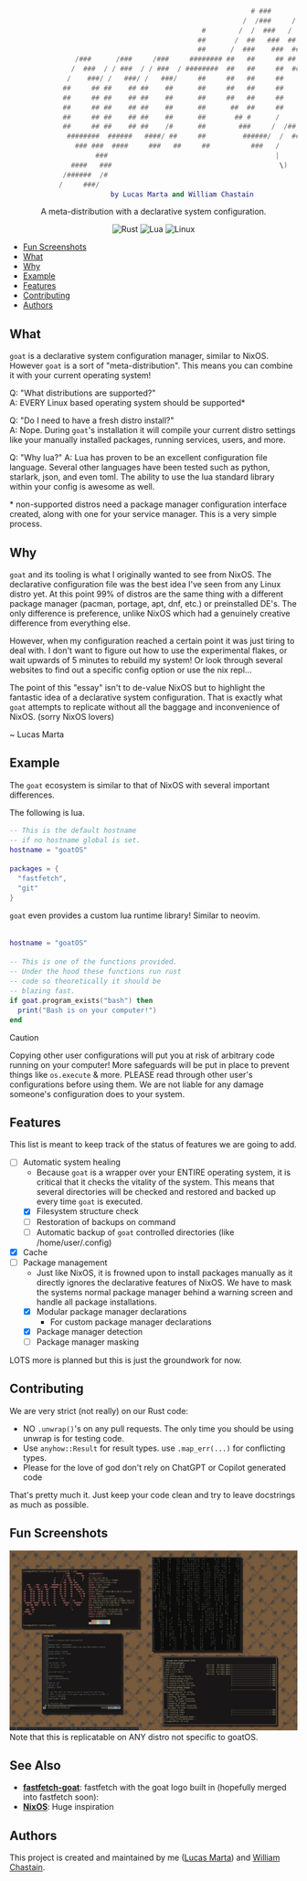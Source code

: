 <div align="center">

```lua

                                                           # ###       #######    
                                                         /  /###     /       ###  
                                               #        /  /  ###   /         ##  
                                              ##       /  ##   ###  ##        #   
                                              ##      /  ###    ###  ###          
                /###      /###     /###     ######## ##   ##     ## ## ###        
               /  ###  / / ###  / / ###  / ########  ##   ##     ##  ### ###      
              /    ###/ /   ###/ /   ###/     ##     ##   ##     ##    ### ###    
             ##     ## ##    ## ##    ##      ##     ##   ##     ##      ### /##  
             ##     ## ##    ## ##    ##      ##     ##   ##     ##        #/ /## 
             ##     ## ##    ## ##    ##      ##      ##  ##     ##         #/ ## 
             ##     ## ##    ## ##    ##      ##       ## #      /           # /  
             ##     ## ##    ## ##    /#      ##        ###     /  /##        /   
              ########  ######   ####/ ##     ##         ######/  /  ########/    
                ### ###  ####     ###   ##     ##          ###   /     #####      
                     ###                                         |                
               ####   ###                                         \)              
             /######  /#                                                          
            /     ###/                                                            
              by Lucas Marta and William Chastain
```

A meta-distribution with a declarative system configuration.

![Rust](https://img.shields.io/badge/rust-%23000000.svg?style=for-the-badge&logo=rust&logoColor=white)
![Lua](https://img.shields.io/badge/lua-%232C2D72.svg?style=for-the-badge&logo=lua&logoColor=white)
![Linux](https://img.shields.io/badge/Linux-FCC624?style=for-the-badge&logo=linux&logoColor=black)

</div>

<!-- TOC -->
  * [Fun Screenshots](#fun-screenshots)
  * [What](#what)
  * [Why](#why)
  * [Example](#example)
  * [Features](#features)
  * [Contributing](#contributing)
  * [Authors](#authors)
<!-- TOC -->

## What

`goat` is a declarative system configuration manager, similar to NixOS. 
However `goat` is a sort of "meta-distribution". This means you can combine 
it with your current operating system!

Q: "What distributions are supported?"  
A: EVERY Linux based operating system should be supported*

Q: "Do I need to have a fresh distro install?"  
A: Nope. During `goat`'s installation it will compile your current 
distro settings like your manually installed packages, running services, users, and more.

Q: "Why lua?"
A: Lua has proven to be an excellent configuration file language. Several other languages have been tested such as
python, starlark, json, and even toml. The ability to use the lua standard library within your config is awesome as
well.

\* non-supported distros need a package manager configuration interface created, along with one for your service 
manager. This is a very simple process.

## Why

`goat` and its tooling is what I originally wanted to see from NixOS. The 
declarative configuration file was the best idea I've seen from any Linux
distro yet. At this point 99% of distros are the same thing with a different 
package manager (pacman, portage, apt, dnf, etc.) or preinstalled DE's. The 
only difference is preference, unlike NixOS which had a genuinely creative 
difference from everything else.

However, when my configuration reached a certain point it was just tiring to
deal with. I don't want to figure out how to use the experimental flakes, or
wait upwards of 5 minutes to rebuild my system! Or look through several websites
to find out a specific config option or use the nix repl... 

The point of this "essay" isn't to de-value NixOS but to highlight the fantastic
idea of a declarative system configuration. That is exactly what `goat` attempts
to replicate without all the baggage and inconvenience of NixOS. (sorry NixOS
lovers)

~ Lucas Marta

## Example
The `goat` ecosystem is similar to that of NixOS with several important differences.

The following is lua.

```lua
-- This is the default hostname 
-- if no hostname global is set.
hostname = "goatOS"

packages = {
  "fastfetch",
  "git"
}
```

`goat` even provides a custom lua runtime library! Similar to neovim.
```lua

hostname = "goatOS"

-- This is one of the functions provided.
-- Under the hood these functions run rust
-- code so theoretically it should be 
-- blazing fast.
if goat.program_exists("bash") then
  print("Bash is on your computer!")
end
```

> [!CAUTION]
> Copying other user configurations will put you at risk of
> arbitrary code running on your computer! More safeguards will 
> be put in place to prevent things like `os.execute` & more.
> PLEASE read through other user's configurations before using them.
> We are not liable for any damage someone's configuration does
> to your system.

## Features

This list is meant to keep track of the status of features we are going to add.

- [ ] Automatic system healing
  - Because `goat` is a wrapper over your ENTIRE operating system,
    it is critical that it checks the vitality of the system. This
    means that several directories will be checked and restored and
    backed up every time `goat` is executed.
  - [X] Filesystem structure check
  - [ ] Restoration of backups on command
  - [ ] Automatic backup of `goat` controlled directories (like /home/user/.config)
- [X] Cache
- [ ] Package management
  - Just like NixOS, it is frowned upon to install packages manually
    as it directly ignores the declarative features of NixOS. We have
    to mask the systems normal package manager behind a warning screen
    and handle all package installations.
  - [X] Modular package manager declarations
    - For custom package manager declarations
  - [X] Package manager detection
  - [ ] Package manager masking

LOTS more is planned but this is just the groundwork for now.

## Contributing

We are very strict (not really) on our Rust code:

- NO `.unwrap()`'s on any pull requests. The only time you should be using
unwrap is for testing code.
- Use `anyhow::Result` for result types. use `.map_err(...)` for conflicting
types.
- Please for the love of god don't rely on ChatGPT or Copilot generated code

That's pretty much it. Just keep your code clean and try to leave docstrings
as much as possible.

## Fun Screenshots

![](./images/2025-08-05-151242_2560x1600_scrot.png)
Note that this is replicatable on ANY distro not specific to goatOS.

## See Also

- **[fastfetch-goat](https://github.com/gloggers99/fastfetch-goat)**: fastfetch with the goat logo built in (hopefully merged into fastfetch soon): 
- **[NixOS](https://nixos.org/)**: Huge inspiration 

## Authors

This project is created and maintained by me ([Lucas Marta](https://github.com/gloggers99)) and [William Chastain](https://github.com/crazywillbear).
